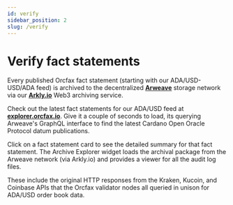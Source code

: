 ```yaml
---
id: verify
sidebar_position: 2
slug: /verify
---
```


# Verify fact statements

Every published Orcfax fact statement (starting with our ADA/USD-USD/ADA feed)
is archived to the decentralized **[Arweave](https://arweave.org)** storage
network via our **[Arkly.io](https://arkly.io/about/)** Web3 archiving service.

Check out the latest fact statements for our ADA/USD feed at
**[explorer.orcfax.io](https://explorer.orcfax.io)**. Give it a couple of
seconds to load, its querying Arweave's GraphQL interface to find the latest
Cardano Open Oracle Protocol datum publications.

Click on a fact statement card to see the detailed summary for that fact
statement. The Archive Explorer widget loads the archival package from the
Arweave network (via Arkly.io) and provides a viewer for all the audit log
files.

These include the original HTTP responses from the Kraken, Kucoin, and Coinbase
APIs that the Orcfax validator nodes all queried in unison for ADA/USD order
book data.
